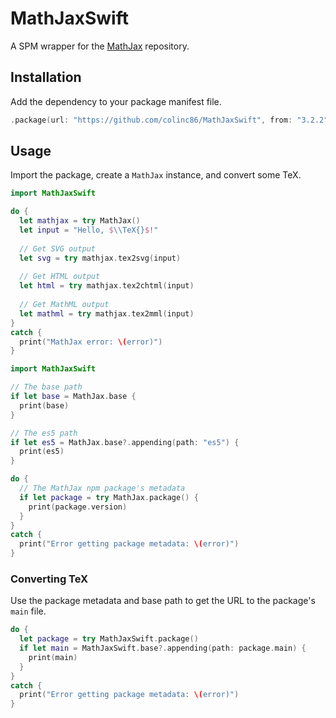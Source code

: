# MathJaxSwift

A SPM wrapper for the [MathJax](https://github.com/mathjax/MathJax) repository.

## Installation

Add the dependency to your package manifest file.

```swift
.package(url: "https://github.com/colinc86/MathJaxSwift", from: "3.2.2")
```

## Usage

Import the package, create a `MathJax` instance, and convert some TeX.

```swift
import MathJaxSwift

do {
  let mathjax = try MathJax()
  let input = "Hello, $\\TeX{}$!"
  
  // Get SVG output
  let svg = try mathjax.tex2svg(input)
  
  // Get HTML output
  let html = try mathjax.tex2chtml(input)
  
  // Get MathML output
  let mathml = try mathjax.tex2mml(input)
}
catch {
  print("MathJax error: \(error)")
}
```

```swift
import MathJaxSwift

// The base path
if let base = MathJax.base {
  print(base)
}

// The es5 path
if let es5 = MathJax.base?.appending(path: "es5") {
  print(es5)
}

do {
  // The MathJax npm package's metadata
  if let package = try MathJax.package() {
    print(package.version)
  }
}
catch {
  print("Error getting package metadata: \(error)")
}
```

### Converting TeX

Use the package metadata and base path to get the URL to the package's `main` file.

```swift
do {
  let package = try MathJaxSwift.package()
  if let main = MathJaxSwift.base?.appending(path: package.main) {
    print(main)
  }
}
catch {
  print("Error getting package metadata: \(error)")
}
```
